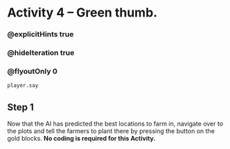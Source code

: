 # Activity 4 – Green thumb.

### @explicitHints true
### @hideIteration true 
### @flyoutOnly 0

```python
player.say
```

## Step 1
Now that the AI has predicted the best locations to farm in, 
navigate over to the plots and tell the farmers to plant there by pressing the button on the gold blocks.
**No coding is required for this Activity.**